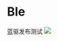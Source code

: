 # Ble

蓝驱发布测试
[![](https://jitpack.io/v/mymaoy/BleReTest.svg)](https://jitpack.io/#mymaoy/BleReTest)

